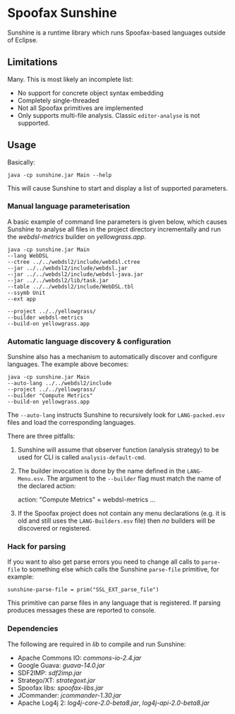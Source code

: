 # Spoofax Sunshine

Sunshine is a runtime library which runs Spoofax-based languages  outside of Eclipse.

## Limitations
Many. This is most likely an incomplete list:

* No support for concrete object syntax embedding
* Completely single-threaded
* Not all Spoofax primitives are implemented
* Only supports multi-file analysis. Classic `editor-analyse` is not supported.

## Usage
Basically:

    java -cp sunshine.jar Main --help

This will cause Sunshine to start and display a list of supported parameters.

### Manual language parameterisation

A basic example of command line parameters is given below, which causes Sunshine to analyse all files in the project directory incrementally and run the *webdsl-metrics* builder on *yellowgrass.app*.

    java -cp sunshine.jar Main
    --lang WebDSL
    --ctree ../../webdsl2/include/webdsl.ctree
    --jar ../../webdsl2/include/webdsl.jar
    --jar ../../webdsl2/include/webdsl-java.jar
    --jar ../../webdsl2/lib/task.jar
    --table ../../webdsl2/include/WebDSL.tbl
    --ssymb Unit
    --ext app
    
    --project ../../yellowgrass/
    --builder webdsl-metrics
    --build-on yellowgrass.app

### Automatic language discovery & configuration

Sunshine also has a mechanism to automatically discover and configure languages. The example above becomes:

    java -cp sunshine.jar Main
    --auto-lang ../../webdsl2/include
    --project ../../yellowgrass/
    --builder "Compute Metrics"
    --build-on yellowgrass.app

The <code>--auto-lang</code> instructs Sunshine to recursively look for <code>LANG-packed.esv</code> files and load the corresponding languages.

There are three pitfalls:

1. Sunshine will assume that observer function (analysis strategy) to be used for CLI is called `analysis-default-cmd`.
2. The builder invocation is done by the name defined in the `LANG-Menu.esv`. The argument to the `--builder` flag must match the name of the declared action:

    action: "Compute Metrics" = webdsl-metrics ... 
3. If the Spoofax project does not contain any menu declarations (e.g. it is old and still uses the `LANG-Builders.esv` file) then *no* builders will be discovered or registered.

### Hack for parsing
If you want to also get parse errors you need to change all calls to `parse-file` to something else which calls the Sunshine `parse-file` primitive, for example:

    sunshine-parse-file = prim("SSL_EXT_parse_file")

This primitive can parse files in any language that is registered. If parsing produces messages these are reported to console.

### Dependencies
The following are required in *lib* to compile and run Sunshine:

* Apache Commons IO: *commons-io-2.4.jar*
* Google Guava: *guava-14.0.jar*
* SDF2IMP: *sdf2imp.jar*
* Stratego/XT: *strategoxt.jar*
* Spoofax libs: *spoofax-libs.jar*
* JCommander: *jcommander-1.30.jar*
* Apache Log4j 2: *log4j-core-2.0-beta8.jar*, *log4j-api-2.0-beta8.jar*
